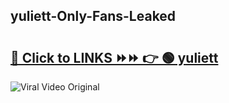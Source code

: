 
 ## yuliett-Only-Fans-Leaked

# <h2><a href="https://clipsfans.com/yuliett&ref=git">🔗 Click to LINKS ⏩⏩ 👉 🟢 yuliett </a></h2>

<a href="https://clipsfans.com/yuliett&ref=git" rel="nofollow" data-target="animated-image.originalLink"><img src="https://i.ibb.co.com/xMMVF88/686577567.gif" alt="Viral Video Original" style="max-width: 100%; display: inline-block;" data-target="animated-image.originalImage"></a>
